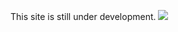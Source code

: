This site is still under development.
![](https://i.pinimg.com/736x/c3/74/bc/c374bcf2af1deeee10fa2281c5c9b1cc.jpg)

